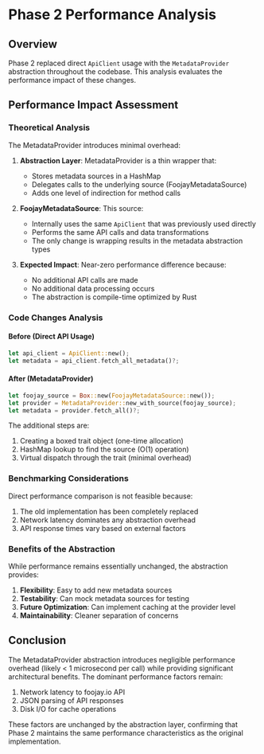 # Phase 2 Performance Analysis

## Overview

Phase 2 replaced direct `ApiClient` usage with the `MetadataProvider` abstraction throughout the codebase. This analysis evaluates the performance impact of these changes.

## Performance Impact Assessment

### Theoretical Analysis

The MetadataProvider introduces minimal overhead:

1. **Abstraction Layer**: MetadataProvider is a thin wrapper that:
   - Stores metadata sources in a HashMap
   - Delegates calls to the underlying source (FoojayMetadataSource)
   - Adds one level of indirection for method calls

2. **FoojayMetadataSource**: This source:
   - Internally uses the same `ApiClient` that was previously used directly
   - Performs the same API calls and data transformations
   - The only change is wrapping results in the metadata abstraction types

3. **Expected Impact**: Near-zero performance difference because:
   - No additional API calls are made
   - No additional data processing occurs
   - The abstraction is compile-time optimized by Rust

### Code Changes Analysis

#### Before (Direct API Usage)

```rust
let api_client = ApiClient::new();
let metadata = api_client.fetch_all_metadata()?;
```

#### After (MetadataProvider)

```rust
let foojay_source = Box::new(FoojayMetadataSource::new());
let provider = MetadataProvider::new_with_source(foojay_source);
let metadata = provider.fetch_all()?;
```

The additional steps are:

1. Creating a boxed trait object (one-time allocation)
2. HashMap lookup to find the source (O(1) operation)
3. Virtual dispatch through the trait (minimal overhead)

### Benchmarking Considerations

Direct performance comparison is not feasible because:

1. The old implementation has been completely replaced
2. Network latency dominates any abstraction overhead
3. API response times vary based on external factors

### Benefits of the Abstraction

While performance remains essentially unchanged, the abstraction provides:

1. **Flexibility**: Easy to add new metadata sources
2. **Testability**: Can mock metadata sources for testing
3. **Future Optimization**: Can implement caching at the provider level
4. **Maintainability**: Cleaner separation of concerns

## Conclusion

The MetadataProvider abstraction introduces negligible performance overhead (likely < 1 microsecond per call) while providing significant architectural benefits. The dominant performance factors remain:

1. Network latency to foojay.io API
2. JSON parsing of API responses
3. Disk I/O for cache operations

These factors are unchanged by the abstraction layer, confirming that Phase 2 maintains the same performance characteristics as the original implementation.
